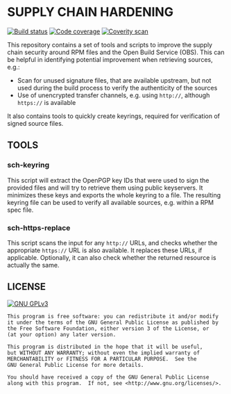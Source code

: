 # SUPPLY CHAIN HARDENING

[![Build status](https://travis-ci.org/kbabioch/supply-chain-security.svg?branch=master)](https://travis-ci.org/kbabioch/supply-chain-security)
[![Code coverage](https://codecov.io/gh/kbabioch/supply-chain-security/branch/master/graph/badge.svg)](https://codecov.io/gh/kbabioch/supply-chain-security)
[![Coverity scan](https://scan.coverity.com/projects/15865/badge.svg)](https://scan.coverity.com/projects/kbabioch-supply-chain-security)

This repository contains a set of tools and scripts to improve the supply chain
security around RPM files and the Open Build Service (OBS). This can be helpful
in identifying potential improvement when retrieving sources, e.g.:

- Scan for unused signature files, that are available upstream, but not used
  during the build process to verify the authenticity of the sources
- Use of unencrypted transfer channels, e.g. using `http://`,
  although `https://` is available

It also contains tools to quickly create keyrings, required for verification of
signed source files.

## TOOLS

### sch-keyring

This script will extract the OpenPGP key IDs that were used to sign the
provided files and will try to retrieve them using public keyservers.
It minimizes these keys and exports the whole keyring to a file. The
resulting keyring file can be used to verify all available sources, e.g.
within a RPM spec file.

### sch-https-replace

This script scans the input for any `http://` URLs, and checks whether the
appropriate `https://` URL is also available. It replaces these URLs, if
applicable. Optionally, it can also check whether the returned resource is
actually the same.

## LICENSE

[![GNU GPLv3](http://www.gnu.org/graphics/gplv3-127x51.png "GNU GPLv3")](http://www.gnu.org/licenses/gpl.html)

    This program is free software: you can redistribute it and/or modify
    it under the terms of the GNU General Public License as published by
    the Free Software Foundation, either version 3 of the License, or
    (at your option) any later version.

    This program is distributed in the hope that it will be useful,
    but WITHOUT ANY WARRANTY; without even the implied warranty of
    MERCHANTABILITY or FITNESS FOR A PARTICULAR PURPOSE.  See the
    GNU General Public License for more details.

    You should have received a copy of the GNU General Public License
    along with this program.  If not, see <http://www.gnu.org/licenses/>.

